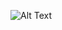 ![Alt Text](https://firebasestorage.googleapis.com/v0/b/by-silence.appspot.com/o/site_bysilence03.gif?alt=media&token=e634070e-12e3-42ee-935b-187d9150d1bd)


